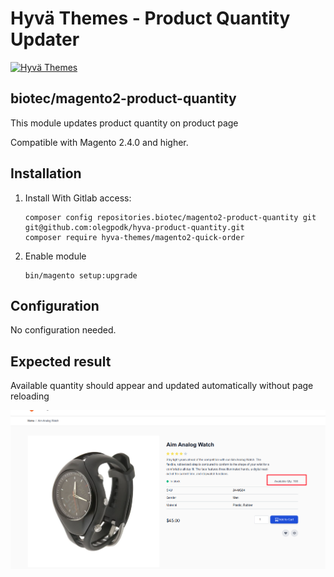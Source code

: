 # Hyvä Themes - Product Quantity Updater

[![Hyvä Themes](https://hyva.io/media/wysiwyg/logo-compact.png)](https://hyva.io/)

## biotec/magento2-product-quantity

This module updates product quantity on product page

Compatible with Magento 2.4.0 and higher.

## Installation

1. Install With Gitlab access:
   ```
   composer config repositories.biotec/magento2-product-quantity git git@github.com:olegpodk/hyva-product-quantity.git
   composer require hyva-themes/magento2-quick-order
   ```

2. Enable module
    ```
    bin/magento setup:upgrade
    ```
## Configuration

No configuration needed.

## Expected result
Available quantity should appear and updated automatically without page reloading

![screenshot](docs/screen1.png)